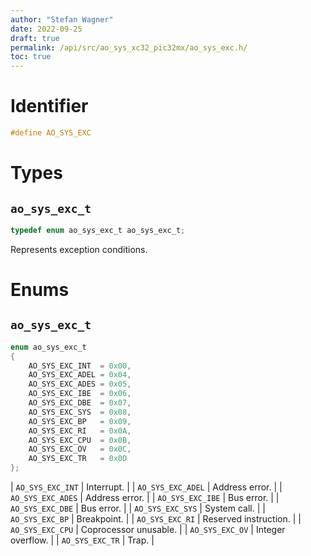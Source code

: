 ```yaml
---
author: "Stefan Wagner"
date: 2022-09-25
draft: true
permalink: /api/src/ao_sys_xc32_pic32mx/ao_sys_exc.h/
toc: true
---
```


# Identifier

```c
#define AO_SYS_EXC
```

# Types

## `ao_sys_exc_t`

```c
typedef enum ao_sys_exc_t ao_sys_exc_t;
```

Represents exception conditions.

# Enums

## `ao_sys_exc_t`

```c
enum ao_sys_exc_t
{
    AO_SYS_EXC_INT  = 0x00,
    AO_SYS_EXC_ADEL = 0x04,
    AO_SYS_EXC_ADES = 0x05,
    AO_SYS_EXC_IBE  = 0x06,
    AO_SYS_EXC_DBE  = 0x07,
    AO_SYS_EXC_SYS  = 0x08,
    AO_SYS_EXC_BP   = 0x09,
    AO_SYS_EXC_RI   = 0x0A,
    AO_SYS_EXC_CPU  = 0x0B,
    AO_SYS_EXC_OV   = 0x0C,
    AO_SYS_EXC_TR   = 0x0D
};
```

| `AO_SYS_EXC_INT` | Interrupt. |
| `AO_SYS_EXC_ADEL` | Address error. |
| `AO_SYS_EXC_ADES` | Address error. |
| `AO_SYS_EXC_IBE` | Bus error. |
| `AO_SYS_EXC_DBE` | Bus error. |
| `AO_SYS_EXC_SYS` | System call. |
| `AO_SYS_EXC_BP` | Breakpoint. |
| `AO_SYS_EXC_RI` | Reserved instruction. |
| `AO_SYS_EXC_CPU` | Coprocessor unusable. |
| `AO_SYS_EXC_OV` | Integer overflow. |
| `AO_SYS_EXC_TR` | Trap. |
